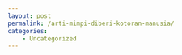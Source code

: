```yaml
---
layout: post
permalink: /arti-mimpi-diberi-kotoran-manusia/
categories:
    - Uncategorized
---
```


